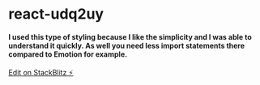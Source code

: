 # react-udq2uy

#### I used this type of styling because I like the simplicity and I was able to understand it quickly. As well you need less import statements there compared to Emotion for example.

[Edit on StackBlitz ⚡️](https://stackblitz.com/edit/react-udq2uy)
